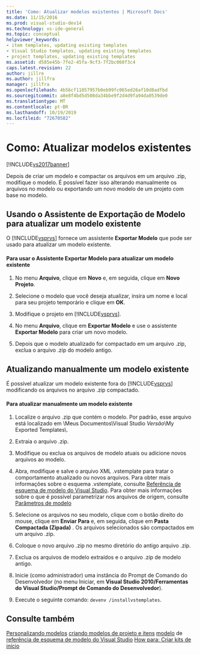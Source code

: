 ```yaml
---
title: 'Como: Atualizar modelos existentes | Microsoft Docs'
ms.date: 11/15/2016
ms.prod: visual-studio-dev14
ms.technology: vs-ide-general
ms.topic: conceptual
helpviewer_keywords:
- item templates, updating existing templates
- Visual Studio templates, updating existing templates
- project templates, updating existing templates
ms.assetid: d585e45b-7fe2-45fa-9cf3-7f2bc060f3c4
caps.latest.revision: 22
author: jillre
ms.author: jillfra
manager: jillfra
ms.openlocfilehash: 4b56cf11057957b0eb99fc065ed26af10d8adfbd
ms.sourcegitcommit: a8e8f4bd5d508da34bbe9f2d4d9fa94da0539de0
ms.translationtype: MT
ms.contentlocale: pt-BR
ms.lasthandoff: 10/19/2019
ms.locfileid: "72670582"
---
```

# <a name="how-to-update-existing-templates"></a>Como: Atualizar modelos existentes
[!INCLUDE[vs2017banner](../includes/vs2017banner.md)]

Depois de criar um modelo e compactar os arquivos em um arquivo .zip, modifique o modelo. É possível fazer isso alterando manualmente os arquivos no modelo ou exportando um novo modelo de um projeto com base no modelo.

## <a name="using-the-export-template-wizard-to-update-an-existing-template"></a>Usando o Assistente de Exportação de Modelo para atualizar um modelo existente
 O [!INCLUDE[vsprvs](../includes/vsprvs-md.md)] fornece um assistente **Exportar Modelo** que pode ser usado para atualizar um modelo existente.

#### <a name="to-use-export-template-to-update-an-existing-template"></a>Para usar o Assistente Exportar Modelo para atualizar um modelo existente

1. No menu **Arquivo**, clique em **Novo** e, em seguida, clique em **Novo Projeto**.

2. Selecione o modelo que você deseja atualizar, insira um nome e local para seu projeto temporário e clique em **OK**.

3. Modifique o projeto em [!INCLUDE[vsprvs](../includes/vsprvs-md.md)].

4. No menu **Arquivo**, clique em **Exportar Modelo** e use o assistente **Exportar Modelo** para criar um novo modelo.

5. Depois que o modelo atualizado for compactado em um arquivo .zip, exclua o arquivo .zip do modelo antigo.

## <a name="manually-updating-an-existing-template"></a>Atualizando manualmente um modelo existente
 É possível atualizar um modelo existente fora do [!INCLUDE[vsprvs](../includes/vsprvs-md.md)] modificando os arquivos no arquivo .zip compactado.

#### <a name="to-manually-update-an-existing-template"></a>Para atualizar manualmente um modelo existente

1. Localize o arquivo .zip que contém o modelo. Por padrão, esse arquivo está localizado em \Meus Documentos\Visual Studio *Versão*\My Exported Templates\\.

2. Extraia o arquivo .zip.

3. Modifique ou exclua os arquivos de modelo atuais ou adicione novos arquivos ao modelo.

4. Abra, modifique e salve o arquivo XML .vstemplate para tratar o comportamento atualizado ou novos arquivos. Para obter mais informações sobre o esquema .vstemplate, consulte [Referência de esquema de modelo do Visual Studio](../extensibility/visual-studio-template-schema-reference.md). Para obter mais informações sobre o que é possível parametrizar nos arquivos de origem, consulte [Parâmetros de modelo](../ide/template-parameters.md)

5. Selecione os arquivos no seu modelo, clique com o botão direito do mouse, clique em **Enviar Para** e, em seguida, clique em **Pasta Compactada (Zipada)** . Os arquivos selecionados são compactados em um arquivo .zip.

6. Coloque o novo arquivo .zip no mesmo diretório do antigo arquivo .zip.

7. Exclua os arquivos de modelo extraídos e o arquivo .zip de modelo antigo.

8. Inicie (como administrador) uma instância do Prompt de Comando do Desenvolvedor (no menu Iniciar, em **Visual Studio 2010/Ferramentas do Visual Studio/Prompt de Comando do Desenvolvedor**).

9. Execute o seguinte comando: `devenv /installvstemplates`.

## <a name="see-also"></a>Consulte também
 [Personalizando modelos](../ide/customizing-project-and-item-templates.md) [criando modelos de projeto e itens](../ide/creating-project-and-item-templates.md) [modelo](../ide/template-parameters.md) de [referência de esquema de modelo do Visual Studio](../extensibility/visual-studio-template-schema-reference.md) [How para: Criar kits de início](../ide/how-to-create-starter-kits.md)
